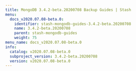 ```yaml
---
title: MongoDB 3.4.2-beta.20200708 Backup Guides | Stash
menu:
  docs_v2020.07.08-beta.0:
    identifier: stash-mongodb-guides-3.4.2-beta.20200708
    name: 3.4.2-beta.20200708
    parent: stash-mongodb-guides
    weight: 75
menu_name: docs_v2020.07.08-beta.0
info:
  catalog: v2020.07.08-beta.0
  subproject_version: 3.4.2-beta.20200708
  version: v2020.07.08-beta.0
---
```


